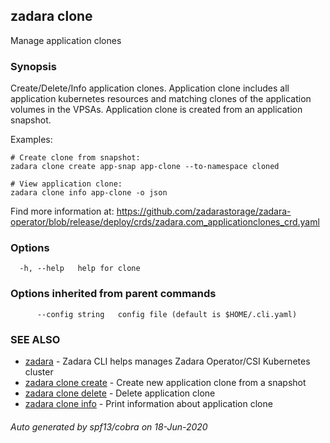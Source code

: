 ## zadara clone

Manage application clones

### Synopsis

Create/Delete/Info application clones.
Application clone includes all application kubernetes resources and matching clones of the application volumes in the VPSAs.
Application clone is created from an application snapshot.

Examples:

	# Create clone from snapshot:
	zadara clone create app-snap app-clone --to-namespace cloned

	# View application clone:
	zadara clone info app-clone -o json

Find more information at: https://github.com/zadarastorage/zadara-operator/blob/release/deploy/crds/zadara.com_applicationclones_crd.yaml


### Options

```
  -h, --help   help for clone
```

### Options inherited from parent commands

```
      --config string   config file (default is $HOME/.cli.yaml)
```

### SEE ALSO

* [zadara](README.md)	 - Zadara CLI helps manages Zadara Operator/CSI Kubernetes cluster
* [zadara clone create](zadara_clone_create.md)	 - Create new application clone from a snapshot
* [zadara clone delete](zadara_clone_delete.md)	 - Delete application clone
* [zadara clone info](zadara_clone_info.md)	 - Print information about application clone

###### Auto generated by spf13/cobra on 18-Jun-2020
